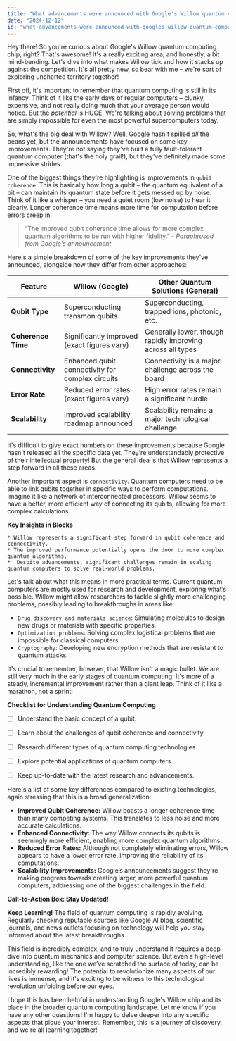 ```yaml
---
title: "What advancements were announced with Google's Willow quantum computing chip, and how do they differ from existing quantum solutions?"
date: "2024-12-12"
id: "what-advancements-were-announced-with-googles-willow-quantum-computing-chip-and-how-do-they-differ-from-existing-quantum-solutions"
---
```


Hey there!  So you're curious about Google's Willow quantum computing chip, right?  That's awesome!  It's a really exciting area, and honestly, a bit mind-bending.  Let's dive into what makes Willow tick and how it stacks up against the competition.  It's all pretty new, so bear with me – we're sort of exploring uncharted territory together!

First off, it's important to remember that quantum computing is still in its infancy. Think of it like the early days of regular computers – clunky, expensive, and not really doing much that your average person would notice. But the *potential* is HUGE.  We're talking about solving problems that are simply impossible for even the most powerful supercomputers today.

So, what's the big deal with Willow?  Well, Google hasn't spilled *all* the beans yet, but the announcements have focused on some key improvements.  They're not saying they've built a fully fault-tolerant quantum computer (that's the holy grail!), but they've definitely made some impressive strides.

One of the biggest things they're highlighting is improvements in `qubit coherence`.  This is basically how long a qubit – the quantum equivalent of a bit – can maintain its quantum state before it gets messed up by noise.  Think of it like a whisper – you need a quiet room (low noise) to hear it clearly.  Longer coherence time means more time for computation before errors creep in.

> “The improved qubit coherence time allows for more complex quantum algorithms to be run with higher fidelity.” -  *Paraphrased from Google's announcement*

Here's a simple breakdown of some of the key improvements they've announced, alongside how they differ from other approaches:


| Feature          | Willow (Google)                               | Other Quantum Solutions (General)                         |
|-----------------|-------------------------------------------------|----------------------------------------------------------|
| **Qubit Type**   |  Superconducting transmon qubits                 |  Superconducting, trapped ions, photonic, etc.           |
| **Coherence Time** | Significantly improved (exact figures vary)       |  Generally lower, though rapidly improving across all types|
| **Connectivity**   |  Enhanced qubit connectivity for complex circuits |  Connectivity is a major challenge across the board      |
| **Error Rate**     | Reduced error rates (exact figures vary)          |  High error rates remain a significant hurdle             |
| **Scalability**   |  Improved scalability roadmap announced             | Scalability remains a major technological challenge        |


It's difficult to give exact numbers on these improvements because Google hasn't released all the specific data yet.  They're understandably protective of their intellectual property!  But the general idea is that Willow represents a step forward in all these areas.

Another important aspect is `connectivity`.  Quantum computers need to be able to link qubits together in specific ways to perform computations. Imagine it like a network of interconnected processors. Willow seems to have a better, more efficient way of connecting its qubits, allowing for more complex calculations.

**Key Insights in Blocks**

```
* Willow represents a significant step forward in qubit coherence and connectivity.
* The improved performance potentially opens the door to more complex quantum algorithms.
*  Despite advancements, significant challenges remain in scaling quantum computers to solve real-world problems.
```

Let's talk about what this means in more practical terms.  Current quantum computers are mostly used for research and development, exploring what’s possible. Willow might allow researchers to tackle slightly more challenging problems, possibly leading to breakthroughs in areas like:

*   `Drug discovery and materials science`: Simulating molecules to design new drugs or materials with specific properties.
*   `Optimization problems`: Solving complex logistical problems that are impossible for classical computers.
*   `Cryptography`:  Developing new encryption methods that are resistant to quantum attacks.

It's crucial to remember, however, that Willow isn't a magic bullet. We are still very much in the early stages of quantum computing.  It's more of a steady, incremental improvement rather than a giant leap.  Think of it like a marathon, not a sprint!

**Checklist for Understanding Quantum Computing**

- [ ]  Understand the basic concept of a qubit.
- [ ]  Learn about the challenges of qubit coherence and connectivity.
- [ ]  Research different types of quantum computing technologies.
- [ ]  Explore potential applications of quantum computers.
- [ ]  Keep up-to-date with the latest research and advancements.


Here's a list of some key differences compared to existing technologies, again stressing that this is a broad generalization:

*   **Improved Qubit Coherence:** Willow boasts a longer coherence time than many competing systems. This translates to less noise and more accurate calculations.
*   **Enhanced Connectivity:**  The way Willow connects its qubits is seemingly more efficient, enabling more complex quantum algorithms.
*   **Reduced Error Rates:** Although not completely eliminating errors, Willow appears to have a lower error rate, improving the reliability of its computations.
*   **Scalability Improvements:** Google’s announcements suggest they're making progress towards creating larger, more powerful quantum computers, addressing one of the biggest challenges in the field.


**Call-to-Action Box: Stay Updated!**

**Keep Learning!** The field of quantum computing is rapidly evolving.  Regularly checking reputable sources like Google AI blog, scientific journals, and news outlets focusing on technology will help you stay informed about the latest breakthroughs.

This field is incredibly complex, and to truly understand it requires a deep dive into quantum mechanics and computer science. But even a high-level understanding, like the one we’ve scratched the surface of today, can be incredibly rewarding!  The potential to revolutionize many aspects of our lives is immense, and it's exciting to be witness to this technological revolution unfolding before our eyes.

I hope this has been helpful in understanding Google's Willow chip and its place in the broader quantum computing landscape.  Let me know if you have any other questions! I'm happy to delve deeper into any specific aspects that pique your interest.  Remember, this is a journey of discovery, and we're all learning together!
